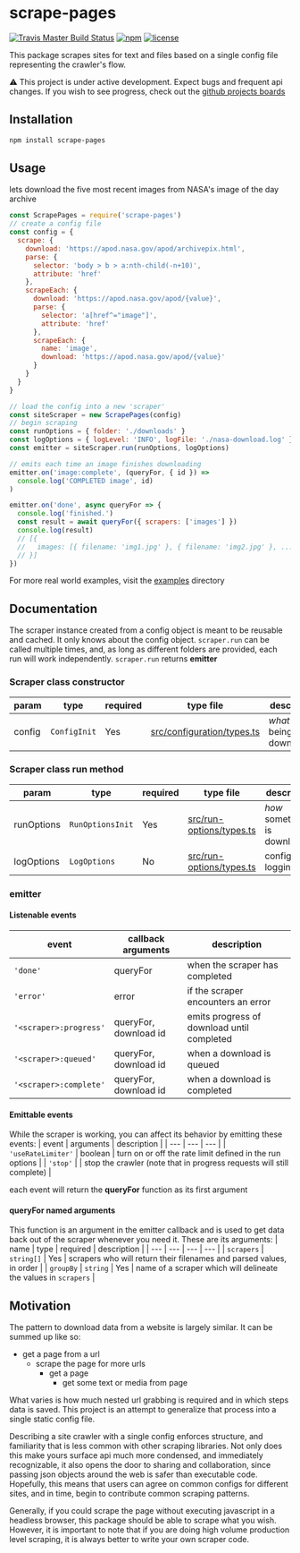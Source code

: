 # scrape-pages

[![Travis Master Build Status](https://travis-ci.com/andykais/scrape-pages.svg?branch=master)](https://travis-ci.com/andykais/scrape-pages)
[![npm](https://img.shields.io/npm/v/scrape-pages.svg)](https://www.npmjs.com/package/scrape-pages)
[![license](https://img.shields.io/github/license/mashape/apistatus.svg)](https://github.com/andykais/scrape-pages/blob/master/LICENSE)

This package scrapes sites for text and files based on a single config file representing the crawler's flow.

:warning: This project is under active development. Expect bugs and frequent api changes. If you wish to see
progress, check out the [github projects boards](https://github.com/andykais/scrape-pages/projects)

## Installation

```bash
npm install scrape-pages
```

## Usage

lets download the five most recent images from NASA's image of the day archive

```javascript
const ScrapePages = require('scrape-pages')
// create a config file
const config = {
  scrape: {
    download: 'https://apod.nasa.gov/apod/archivepix.html',
    parse: {
      selector: 'body > b > a:nth-child(-n+10)',
      attribute: 'href'
    },
    scrapeEach: {
      download: 'https://apod.nasa.gov/apod/{value}',
      parse: {
        selector: 'a[href^="image"]',
        attribute: 'href'
      },
      scrapeEach: {
        name: 'image',
        download: 'https://apod.nasa.gov/apod/{value}'
      }
    }
  }
}

// load the config into a new 'scraper'
const siteScraper = new ScrapePages(config)
// begin scraping
const runOptions = { folder: './downloads' }
const logOptions = { logLevel: 'INFO', logFile: './nasa-download.log' }
const emitter = siteScraper.run(runOptions, logOptions)

// emits each time an image finishes downloading
emitter.on('image:complete', (queryFor, { id }) =>
  console.log('COMPLETED image', id)
)

emitter.on('done', async queryFor => {
  console.log('finished.')
  const result = await queryFor({ scrapers: ['images'] })
  console.log(result)
  // [{
  //   images: [{ filename: 'img1.jpg' }, { filename: 'img2.jpg' }, ...]
  // }]
})
```

For more real world examples, visit the [examples](examples) directory

## Documentation

The scraper instance created from a config object is meant to be reusable and cached. It only knows about the
config object. `scraper.run` can be called multiple times, and, as long as different folders are
provided, each run will work independently. `scraper.run` returns **emitter**

### Scraper class constructor

| param  | type         | required | type file                                                | description                |
| ------ | ------------ | -------- | -------------------------------------------------------- | ---                        |
| config | `ConfigInit` | Yes      | [src/configuration/types.ts](src/configuration/types.ts) | _what_ is being downloaded |

### Scraper class run method

| param      | type             | required | type file                                            | description                   |
| ---------- | ---------------- | -------- | ---------------------------------------------------- | ---                           |
| runOptions | `RunOptionsInit` | Yes      | [src/run-options/types.ts](src/run-options/types.ts) | _how_ something is downloaded |
| logOptions | `LogOptions`     | No       | [src/run-options/types.ts](src/run-options/types.ts) | configure logging             |


### emitter


#### Listenable events
| event                  | callback arguments    | description                                |
| ---                    | ---                   | ---                                        |
| `'done'`               | queryFor              | when the scraper has completed             |
| `'error'`              | error                 | if the scraper encounters an error         |
| `'<scraper>:progress'` | queryFor, download id | emits progress of download until completed |
| `'<scraper>:queued'`   | queryFor, download id | when a download is queued                  |
| `'<scraper>:complete'` | queryFor, download id | when a download is completed               |

#### Emittable events
While the scraper is working, you can affect its behavior by emitting these events:
| event              | arguments | description                                                           |
| ---                | ---       | ---                                                                   |
| `'useRateLimiter'` | boolean   | turn on or off the rate limit defined in the run options              |
| `'stop'`           |           | stop the crawler (note that in progress requests will still complete) |

each event will return the **queryFor** function as its first argument

#### queryFor named arguments

This function is an argument in the emitter callback and is used to get data back out of the scraper whenever
you need it. These are its arguments:
| name       | type       | required | description                                                          |
| ---        | ---        | ---      | ---                                                                  |
| `scrapers` | `string[]` | Yes      | scrapers who will return their filenames and parsed values, in order |
| `groupBy`  | `string`   | Yes      | name of a scraper which will delineate the values in `scrapers`      |


## Motivation

The pattern to download data from a website is largely similar. It can be summed up like so:

- get a page from a url
  - scrape the page for more urls
    - get a page
      - get some text or media from page

What varies is how much nested url grabbing is required and in which steps data is saved.
This project is an attempt to generalize that process into a single static config file.

Describing a site crawler with a single config enforces structure, and familiarity that is less common with
other scraping libraries. Not only does this make yours surface api much more condensed, and immediately
recognizable, it also opens the door to sharing and collaboration, since passing json objects around the web
is safer than executable code.
Hopefully, this means that users can agree on common configs for different sites, and in time, begin to contribute common scraping patterns.

Generally, if you could scrape the page without executing javascript in a headless browser,
this package should be able to scrape what you wish. However, it is important to note that if you are doing high volume production level scraping, it is always better to write
your own scraper code.
